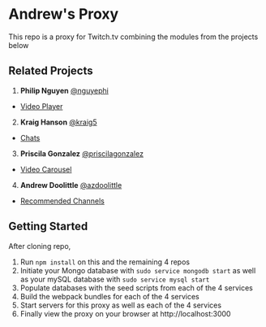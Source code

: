 # Andrew's Proxy
This repo is a proxy for Twitch.tv combining the modules from the projects below

## Related Projects
1. **Philip Nguyen** [@nguyephi](https://github.com/nguyephi)
* [Video Player](https://github.com/hrr43fec-luke/video-player-service)

2. **Kraig Hanson** [@kraig5](https://github.com/kraig5)
* [Chats](https://github.com/hrr43fec-luke/chat-service)

3. **Priscila Gonzalez** [@priscilagonzalez](https://github.com/priscilagonzalez)
* [Video Carousel](https://github.com/hrr43fec-luke/video-carousel-service)

4. **Andrew Doolittle** [@azdoolittle](https://github.com/azdoolittle)
* [Recommended Channels](https://github.com/hrr43fec-luke/rec-channels-service)

## Getting Started
After cloning repo,
1. Run `npm install` on this and the remaining 4 repos
2. Initiate your Mongo database with `sudo service mongodb start` as well as your mySQL database with `sudo service mysql start`
3. Populate databases with the seed scripts from each of the 4 services
4. Build the webpack bundles for each of the 4 services
5. Start servers for this proxy as well as each of the 4 services
7. Finally view the proxy on your browser at http://localhost:3000


